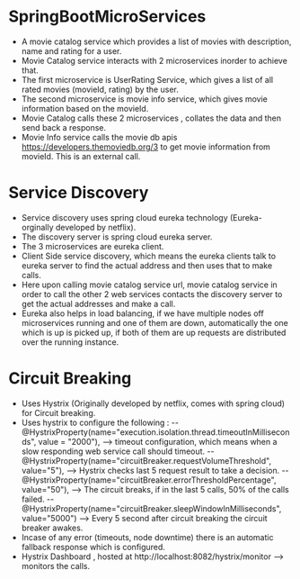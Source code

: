 # SpringBootMicroServices

* A movie catalog service which provides a list of movies with description, name and rating for a user.
* Movie Catalog service interacts with 2 microservices inorder to achieve that.
* The first microservice is UserRating Service, which gives a list of all rated movies (movieId, rating) by the user.
* The second microservice is movie info service, which gives movie information based on the movieId.
* Movie Catalog calls these 2 microservices , collates the data and then send back a response.
* Movie Info service calls the movie db apis https://developers.themoviedb.org/3 to get movie information from movieId. This is an external call.

# Service Discovery
* Service discovery uses spring cloud eureka technology (Eureka- orginally developed by netflix).
* The discovery server is spring cloud eureka server.
* The 3 microservices are eureka client.
* Client Side service discovery, which means the eureka clients talk to eureka server to find the actual address and then uses that to make calls.
* Here upon calling movie catalog service url, movie catalog service in order to call the other 2 web services contacts the discovery server to get the actual addresses and make a call.
* Eureka also helps in load balancing, if we have multiple nodes off microservices running and one of them are down, automatically the one which is up is picked up, if both of them are up requests are distributed over the running instance.

# Circuit Breaking
* Uses Hystrix (Originally developed by netflix, comes with spring cloud) for Circuit breaking.
* Uses hystrix to configure the following :
     -- @HystrixProperty(name="execution.isolation.thread.timeoutInMilliseconds", value = "2000"), --> timeout configuration, which means when a slow responding web service call should timeout. 
		 --	@HystrixProperty(name="circuitBreaker.requestVolumeThreshold", value="5"), --> Hystrix checks last 5 request result to take a decision.
		 -- @HystrixProperty(name="circuitBreaker.errorThresholdPercentage", value="50"), --> The circuit breaks, if in the last 5 calls, 50% of the calls failed. 
		 -- @HystrixProperty(name="circuitBreaker.sleepWindowInMilliseconds", value="5000") --> Every 5 second after circuit breaking the circuit breaker awakes.
* Incase of any error (timeouts, node downtime) there is an automatic fallback response which is configured.
* Hystrix Dashboard , hosted at http://localhost:8082/hystrix/monitor --> monitors the calls. 
